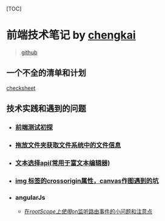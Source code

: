 [TOC]
# 前端技术笔记 by [chengkai](https://princewck.github.io)
 > [github](https://github.com/princewck/docs)

## 一个不全的清单和计划
[checksheet](checksheet.md)

## 技术实践和遇到的问题
- ### [前端测试初探](fe-test.md)
- ### [拖放文件夹获取文件系统中的文件信息](fileEntry.md)
- ### [文本选择api(常用于富文本编辑器)](select-range.md)
- ### [img 标签的crossorigin属性，canvas作图遇到的坑](drawImage-cross-origin.md)

- ### angularJs
  - [在$rootScope上使用$on监听路由事件的小问题和注意点](angularjs/multiBindingIssue.md)